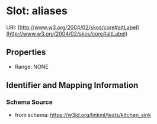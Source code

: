 # Slot: aliases

URI: [http://www.w3.org/2004/02/skos/core#altLabel](http://www.w3.org/2004/02/skos/core#altLabel)



<!-- no inheritance hierarchy -->


## Properties

 * Range: NONE



## Identifier and Mapping Information







### Schema Source


* from schema: https://w3id.org/linkml/tests/kitchen_sink




